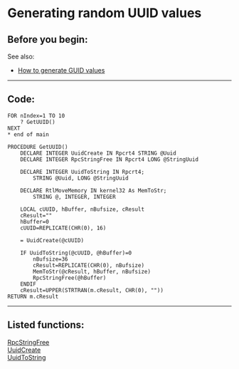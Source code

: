 <link rel="stylesheet" type="text/css" href="../css/win32api.css">  
<link rel="stylesheet" href="https://cdnjs.cloudflare.com/ajax/libs/font-awesome/4.7.0/css/font-awesome.min.css">

# Generating random UUID values

## Before you begin:
See also:

* [How to generate GUID values](sample_456.md)  
  
***  


## Code:
```foxpro  
FOR nIndex=1 TO 10
	? GetUUID()
NEXT
* end of main

PROCEDURE GetUUID()
	DECLARE INTEGER UuidCreate IN Rpcrt4 STRING @Uuid
	DECLARE INTEGER RpcStringFree IN Rpcrt4 LONG @StringUuid

	DECLARE INTEGER UuidToString IN Rpcrt4;
		STRING @Uuid, LONG @StringUuid

	DECLARE RtlMoveMemory IN kernel32 As MemToStr;
		STRING @, INTEGER, INTEGER

	LOCAL cUUID, hBuffer, nBufsize, cResult
	cResult=""
	hBuffer=0
	cUUID=REPLICATE(CHR(0), 16)

	= UuidCreate(@cUUID)

	IF UuidToString(@cUUID, @hBuffer)=0
		nBufsize=36
		cResult=REPLICATE(CHR(0), nBufsize)
		MemToStr(@cResult, hBuffer, nBufsize)
		RpcStringFree(@hBuffer)
	ENDIF
	cResult=UPPER(STRTRAN(m.cResult, CHR(0), ""))
RETURN m.cResult  
```  
***  


## Listed functions:
[RpcStringFree](../libraries/rpcrt4/RpcStringFree.md)  
[UuidCreate](../libraries/rpcrt4/UuidCreate.md)  
[UuidToString](../libraries/rpcrt4/UuidToString.md)  
